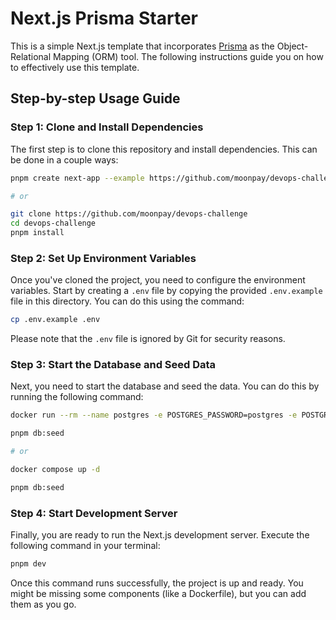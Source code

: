 # Next.js Prisma Starter

This is a simple Next.js template that incorporates [Prisma](https://prisma.io/) as the Object-Relational Mapping (ORM) tool. The following instructions guide you on how to effectively use this template.

## Step-by-step Usage Guide

### Step 1: Clone and Install Dependencies

The first step is to clone this repository and install dependencies. This can be done in a couple ways:

```bash
pnpm create next-app --example https://github.com/moonpay/devops-challenge

# or

git clone https://github.com/moonpay/devops-challenge
cd devops-challenge
pnpm install
```

### Step 2: Set Up Environment Variables

Once you've cloned the project, you need to configure the environment variables. Start by creating a `.env` file by copying the provided `.env.example` file in this directory. You can do this using the command:

```bash
cp .env.example .env
```

Please note that the `.env` file is ignored by Git for security reasons.

### Step 3: Start the Database and Seed Data

Next, you need to start the database and seed the data. You can do this by running the following command:

```bash
docker run --rm --name postgres -e POSTGRES_PASSWORD=postgres -e POSTGRES_DB=currencies -p 5432:5432 -d postgres:15

pnpm db:seed

# or

docker compose up -d

pnpm db:seed
```

### Step 4: Start Development Server

Finally, you are ready to run the Next.js development server. Execute the following command in your terminal:

```bash
pnpm dev
```

Once this command runs successfully, the project is up and ready. You might be missing some components (like a Dockerfile), but you can add them as you go.
